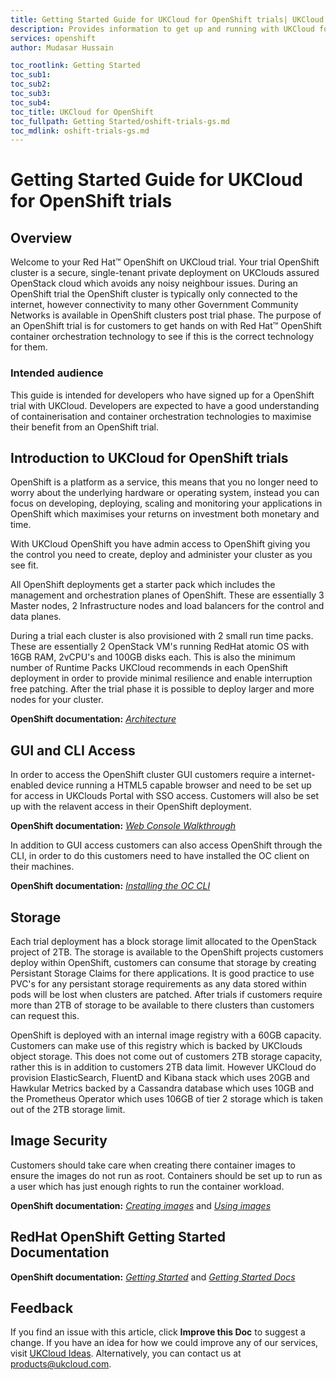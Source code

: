 ```yaml
---
title: Getting Started Guide for UKCloud for OpenShift trials| UKCloud Ltd
description: Provides information to get up and running with UKCloud for OpenShift trials
services: openshift
author: Mudasar Hussain

toc_rootlink: Getting Started
toc_sub1:
toc_sub2:
toc_sub3:
toc_sub4:
toc_title: UKCloud for OpenShift
toc_fullpath: Getting Started/oshift-trials-gs.md
toc_mdlink: oshift-trials-gs.md
---
```


# Getting Started Guide for UKCloud for OpenShift trials

## Overview

Welcome to your Red Hat&trade; OpenShift on UKCloud trial. Your trial OpenShift cluster is a secure, single-tenant private deployment on UKClouds assured OpenStack cloud which avoids any noisy neighbour issues. During an OpenShift trial the OpenShift cluster is typically only connected to the internet, however connectivity to many other Government Community Networks is available in OpenShift clusters post trial phase. The purpose of an OpenShift trial is for customers to get hands on with Red Hat&trade; OpenShift container orchestration technology to see if this is the correct technology for them.

### Intended audience

This guide is intended for developers who have signed up for a OpenShift trial with UKCloud. Developers are expected to have a good understanding of containerisation and container orchestration technologies to maximise their benefit from an OpenShift trial.

## Introduction to UKCloud for OpenShift trials

OpenShift is a platform as a service, this means that you no longer need to worry about the underlying hardware or operating system, instead you can focus on developing, deploying, scaling and monitoring your applications in OpenShift which maximises your returns on investment both monetary and time.

With UKCloud OpenShift you have admin access to OpenShift giving you the control you need to create, deploy and administer your cluster as you see fit.

All OpenShift deployments get a starter pack which includes the management and orchestration planes of OpenShift. These are essentially 3 Master nodes, 2 Infrastructure nodes and load balancers for the control and data planes.

During a trial each cluster is also provisioned with 2 small run time packs. These are essentially 2 OpenStack VM's running RedHat atomic OS with 16GB RAM, 2vCPU's and 100GB disks each. This is also the minimum number of Runtime Packs UKCloud recommends in each OpenShift deployment in order to provide minimal resilience and enable interruption free patching. After the trial phase it is possible to deploy larger and more nodes for your cluster.

**OpenShift documentation:** [*Architecture*](https://docs.openshift.com/container-platform/3.11/architecture/index.html)

## GUI and CLI Access

In order to access the OpenShift cluster GUI customers require a internet-enabled device running a HTML5 capable browser and need to be set up for access in UKClouds Portal with SSO access. Customers will also be set up with the relavent access in their OpenShift deployment.

**OpenShift documentation:** [*Web Console Walkthrough*](https://docs.openshift.com/container-platform/3.11/getting_started/developers_console.html)

In addition to GUI access customers can also access OpenShift through the CLI, in order to do this customers need to have installed the OC client on their machines. 

**OpenShift documentation:** [*Installing the OC CLI*](https://docs.openshift.com/container-platform/3.11/cli_reference/get_started_cli.html#installing-the-cli)

## Storage

Each trial deployment has a block storage limit allocated to the OpenStack project of 2TB. The storage is available to the OpenShift projects customers deploy within OpenShift, customers can consume that storage by creating Persistant Storage Claims for there applications. It is good practice to use PVC's for any persistant storage requirements as any data stored within pods will be lost when clusters are patched. After trials if customers require more than 2TB of storage to be available to there clusters than customers can request this. 

OpenShift is deployed with an internal image registry with a 60GB capacity. Customers can make use of this registry which is backed by UKClouds object storage. This does not come out of customers 2TB storage capacity, rather this is in addition to customers 2TB data limit. However UKCloud do provision ElasticSearch, FluentD and Kibana stack which uses 20GB and Hawkular Metrics backed by a Cassandra database which uses 10GB and the Prometheus Operator which uses 106GB of tier 2 storage which is taken out of the 2TB storage limit.  

## Image Security

Customers should take care when creating there container images to ensure the images do not run as root. Containers should be set up to run as a user which has just enough rights to run the container workload. 

**OpenShift documentation:** [*Creating images*](https://docs.openshift.com/container-platform/3.11/creating_images/index.html) and [*Using images*](https://docs.openshift.com/container-platform/3.11/getting_started/index.html)

## RedHat OpenShift Getting Started Documentation

**OpenShift documentation:** [*Getting Started*](https://www.openshift.com/learn/get-started/) and [*Getting Started Docs*](https://docs.openshift.com/container-platform/3.11/getting_started/index.html)

## Feedback

If you find an issue with this article, click **Improve this Doc** to suggest a change. If you have an idea for how we could improve any of our services, visit [UKCloud Ideas](https://ideas.ukcloud.com). Alternatively, you can contact us at <products@ukcloud.com>.
